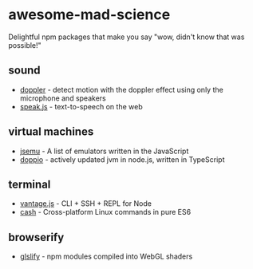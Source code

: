 # awesome-mad-science

Delightful npm packages that make you say "wow, didn't know that was possible!"

## sound

- [doppler](https://github.com/DanielRapp/doppler) - detect motion with the doppler effect using only the microphone and speakers
- [speak.js](https://github.com/mattytemple/speak-js) - text-to-speech on the web

## virtual machines

- [jsemu](https://github.com/fcambus/jsemu) - A list of emulators written in the JavaScript
- [doppio](https://github.com/plasma-umass/doppio) - actively updated jvm in node.js, written in TypeScript

## terminal

- [vantage.js](https://github.com/dthree/vantage) - CLI + SSH + REPL for Node
- [cash](https://github.com/dthree/cash) - Cross-platform Linux commands in pure ES6

## browserify

- [glslify](https://github.com/stackgl/glslify) - npm modules compiled into WebGL shaders
